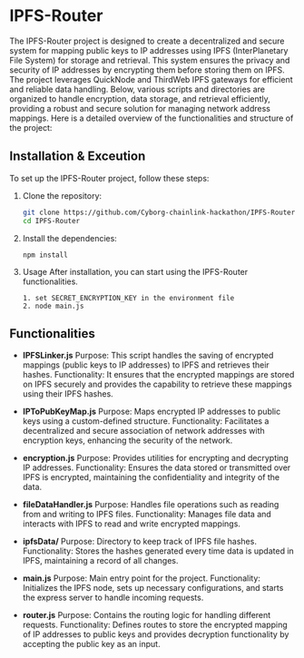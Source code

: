 # IPFS-Router

The IPFS-Router project is designed to create a decentralized and secure system for mapping public keys to IP addresses using IPFS (InterPlanetary File System) for storage and retrieval. This system ensures the privacy and security of IP addresses by encrypting them before storing them on IPFS. The project leverages QuickNode and ThirdWeb IPFS gateways for efficient and reliable data handling. Below, various scripts and directories are organized to handle encryption, data storage, and retrieval efficiently, providing a robust and secure solution for managing network address mappings. Here is a detailed overview of the functionalities and structure of the project:




## Installation & Exceution
To set up the IPFS-Router project, follow these steps:

1. Clone the repository:
   ```bash
   git clone https://github.com/Cyborg-chainlink-hackathon/IPFS-Router.git
   cd IPFS-Router
2. Install the dependencies:
    ```
    npm install
    ```
3. Usage
After installation, you can start using the IPFS-Router functionalities.
    ```
    1. set SECRET_ENCRYPTION_KEY in the environment file
    2. node main.js
    ```

## Functionalities

- **IPFSLinker.js**
Purpose: This script handles the saving of encrypted mappings (public keys to IP addresses) to IPFS and retrieves their hashes.
Functionality: It ensures that the encrypted mappings are stored on IPFS securely and provides the capability to retrieve these mappings using their IPFS hashes.

- **IPToPubKeyMap.js**
Purpose: Maps encrypted IP addresses to public keys using a custom-defined structure.
Functionality: Facilitates a decentralized and secure association of network addresses with encryption keys, enhancing the security of the network.

- **encryption.js**
Purpose: Provides utilities for encrypting and decrypting IP addresses.
Functionality: Ensures the data stored or transmitted over IPFS is encrypted, maintaining the confidentiality and integrity of the data.

- **fileDataHandler.js**
Purpose: Handles file operations such as reading from and writing to IPFS files.
Functionality: Manages file data and interacts with IPFS to read and write encrypted mappings.

- **ipfsData/**
Purpose: Directory to keep track of IPFS file hashes.
Functionality: Stores the hashes generated every time data is updated in IPFS, maintaining a record of all changes.

- **main.js**
Purpose: Main entry point for the project.
Functionality: Initializes the IPFS node, sets up necessary configurations, and starts the express server to handle incoming requests.

- **router.js**
Purpose: Contains the routing logic for handling different requests.
Functionality: Defines routes to store the encrypted mapping of IP addresses to public keys and provides decryption functionality by accepting the public key as an input.
